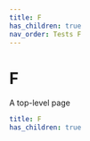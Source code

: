 ```yaml
---
title: F
has_children: true
nav_order: Tests F
---
```


# F

A top-level page

```yaml
title: F
has_children: true
```
